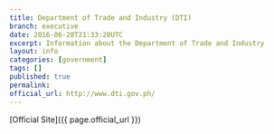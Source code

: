 ```yaml
---
title: Department of Trade and Industry (DTI)
branch: executive
date: 2016-06-20T21:33:20UTC
excerpt: Information about the Department of Trade and Industry
layout: info
categories: [government]
tags: []
published: true
permalink: 
official_url: http://www.dti.gov.ph/
---
```


[Official Site]({{ page.official_url }})
